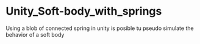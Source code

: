 # Unity_Soft-body_with_springs

Using a blob of connected spring in unity  is posible tu pseudo simulate the behavior of a soft body 
